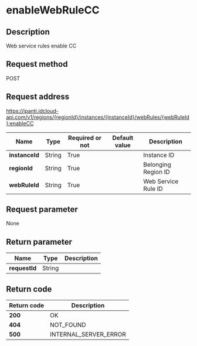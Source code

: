 # enableWebRuleCC


## Description
Web service rules enable CC

## Request method
POST

## Request address
https://ipanti.jdcloud-api.com/v1/regions/{regionId}/instances/{instanceId}/webRules/{webRuleId}:enableCC

|Name|Type|Required or not|Default value|Description|
|---|---|---|---|---|
|**instanceId**|String|True||Instance ID|
|**regionId**|String|True||Belonging Region ID|
|**webRuleId**|String|True||Web Service Rule ID|

## Request parameter
None


## Return parameter
|Name|Type|Description|
|---|---|---|
|**requestId**|String||



## Return code
|Return code|Description|
|---|---|
|**200**|OK|
|**404**|NOT_FOUND|
|**500**|INTERNAL_SERVER_ERROR|
